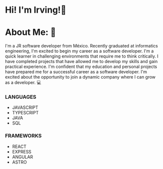 # Hi! I'm Irving!👋
# About Me: 📑
I'm a JR software developer from México.
Recently graduated at informatics engineering, I'm excited to begin my career as a software developer.  I'm a quick learner in challenging environments that require me to think critically. I have completed projects that have allowed me to develop my skills and gain practical experience. I'm confident that my education and personal projects have prepared me for a successful career as a software developer.
I'm excited about the opportunity to join a dynamic company where I can grow as a developer.
💻
### LANGUAGES
- JAVASCRIPT
- TYPESCRIPT
- JAVA
- SQL
### FRAMEWORKS
- REACT
- EXPRESS
- ANGULAR
- ASTRO
